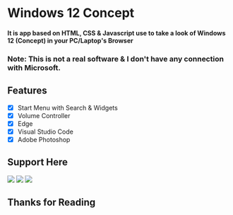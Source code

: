 
# Windows 12 Concept

#### It is app based on HTML, CSS & Javascript use to take a look of Windows 12 (Concept) in your PC/Laptop's Browser

###  Note: This is not a real software & I don't have any connection with Microsoft.


## Features

+ [x]  Start Menu with Search & Widgets
+ [x]  Volume Controller
+ [x]  Edge
+ [x]  Visual Studio Code
+ [x]  Adobe Photoshop
## Support Here

![](https://img.shields.io/twitter/url?label=Support%20Here&logo=buy%20me%20a%20coffee&logoColor=red&url=https%3A%2F%2Fwww.buymeacoffee.com%2Fwebjeet)
![](https://img.shields.io/twitter/url?label=Subscribe%20Here&logo=youtube&url=https%3A%2F%2Fwww.youtube.com%2Fchannel%2FUCKeynDZdfCEpAGjnpb6qlTQ)
![](https://img.shields.io/twitter/url?label=Follow%20Here&logo=Github&url=https%3A%2F%2Fgithub.com%2FWeb-Jit)
## Thanks for Reading 